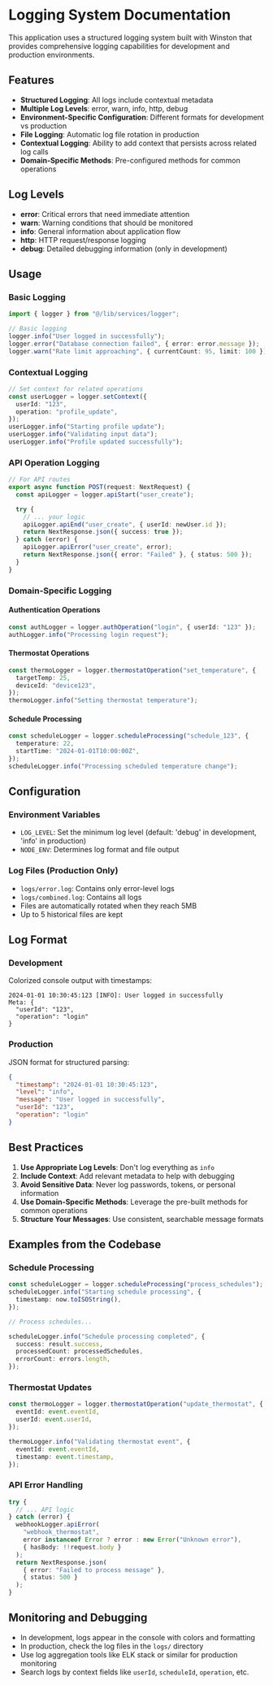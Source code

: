 # Logging System Documentation

This application uses a structured logging system built with Winston that provides comprehensive logging capabilities for development and production environments.

## Features

- **Structured Logging**: All logs include contextual metadata
- **Multiple Log Levels**: error, warn, info, http, debug
- **Environment-Specific Configuration**: Different formats for development vs production
- **File Logging**: Automatic log file rotation in production
- **Contextual Logging**: Ability to add context that persists across related log calls
- **Domain-Specific Methods**: Pre-configured methods for common operations

## Log Levels

- **error**: Critical errors that need immediate attention
- **warn**: Warning conditions that should be monitored
- **info**: General information about application flow
- **http**: HTTP request/response logging
- **debug**: Detailed debugging information (only in development)

## Usage

### Basic Logging

```typescript
import { logger } from "@/lib/services/logger";

// Basic logging
logger.info("User logged in successfully");
logger.error("Database connection failed", { error: error.message });
logger.warn("Rate limit approaching", { currentCount: 95, limit: 100 });
```

### Contextual Logging

```typescript
// Set context for related operations
const userLogger = logger.setContext({
  userId: "123",
  operation: "profile_update",
});
userLogger.info("Starting profile update");
userLogger.info("Validating input data");
userLogger.info("Profile updated successfully");
```

### API Operation Logging

```typescript
// For API routes
export async function POST(request: NextRequest) {
  const apiLogger = logger.apiStart("user_create");

  try {
    // ... your logic
    apiLogger.apiEnd("user_create", { userId: newUser.id });
    return NextResponse.json({ success: true });
  } catch (error) {
    apiLogger.apiError("user_create", error);
    return NextResponse.json({ error: "Failed" }, { status: 500 });
  }
}
```

### Domain-Specific Logging

#### Authentication Operations

```typescript
const authLogger = logger.authOperation("login", { userId: "123" });
authLogger.info("Processing login request");
```

#### Thermostat Operations

```typescript
const thermoLogger = logger.thermostatOperation("set_temperature", {
  targetTemp: 25,
  deviceId: "device123",
});
thermoLogger.info("Setting thermostat temperature");
```

#### Schedule Processing

```typescript
const scheduleLogger = logger.scheduleProcessing("schedule_123", {
  temperature: 22,
  startTime: "2024-01-01T10:00:00Z",
});
scheduleLogger.info("Processing scheduled temperature change");
```

## Configuration

### Environment Variables

- `LOG_LEVEL`: Set the minimum log level (default: 'debug' in development, 'info' in production)
- `NODE_ENV`: Determines log format and file output

### Log Files (Production Only)

- `logs/error.log`: Contains only error-level logs
- `logs/combined.log`: Contains all logs
- Files are automatically rotated when they reach 5MB
- Up to 5 historical files are kept

## Log Format

### Development

Colorized console output with timestamps:

```
2024-01-01 10:30:45:123 [INFO]: User logged in successfully
Meta: {
  "userId": "123",
  "operation": "login"
}
```

### Production

JSON format for structured parsing:

```json
{
  "timestamp": "2024-01-01 10:30:45:123",
  "level": "info",
  "message": "User logged in successfully",
  "userId": "123",
  "operation": "login"
}
```

## Best Practices

1. **Use Appropriate Log Levels**: Don't log everything as `info`
2. **Include Context**: Add relevant metadata to help with debugging
3. **Avoid Sensitive Data**: Never log passwords, tokens, or personal information
4. **Use Domain-Specific Methods**: Leverage the pre-built methods for common operations
5. **Structure Your Messages**: Use consistent, searchable message formats

## Examples from the Codebase

### Schedule Processing

```typescript
const scheduleLogger = logger.scheduleProcessing("process_schedules");
scheduleLogger.info("Starting schedule processing", {
  timestamp: now.toISOString(),
});

// Process schedules...

scheduleLogger.info("Schedule processing completed", {
  success: result.success,
  processedCount: processedSchedules,
  errorCount: errors.length,
});
```

### Thermostat Updates

```typescript
const thermoLogger = logger.thermostatOperation("update_thermostat", {
  eventId: event.eventId,
  userId: event.userId,
});

thermoLogger.info("Validating thermostat event", {
  eventId: event.eventId,
  timestamp: event.timestamp,
});
```

### API Error Handling

```typescript
try {
  // ... API logic
} catch (error) {
  webhookLogger.apiError(
    "webhook_thermostat",
    error instanceof Error ? error : new Error("Unknown error"),
    { hasBody: !!request.body }
  );
  return NextResponse.json(
    { error: "Failed to process message" },
    { status: 500 }
  );
}
```

## Monitoring and Debugging

- In development, logs appear in the console with colors and formatting
- In production, check the log files in the `logs/` directory
- Use log aggregation tools like ELK stack or similar for production monitoring
- Search logs by context fields like `userId`, `scheduleId`, `operation`, etc.
